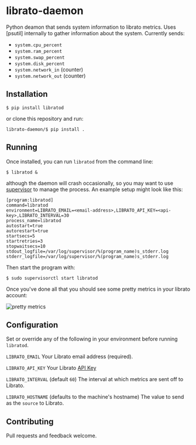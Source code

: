 # librato-daemon

Python deamon that sends system information to librato metrics. Uses [psutil] 
internally to gather information about the system. Currently sends:

 * `system.cpu_percent`
 * `system.ram_percent`
 * `system.swap_percent`
 * `system.disk_percent`
 * `system.network_in` (counter)
 * `system.network_out` (counter)

## Installation

```
$ pip install libratod
```

or clone this repository and run:

```
librato-daemon/$ pip install .
```

## Running

Once installed, you can run `libratod` from  the command line:

```
$ libratod &
```

although the daemon will crash occasionally, so you may want to use [supervisor](http://supervisord.org/) to manage the process. An example setup might look like this:

```
[program:libratod]
command=libratod
environment=LIBRATO_EMAIL=<email-address>,LIBRATO_API_KEY=<api-key>,LIBRATO_INTERVAL=30
process_name=libratod
autostart=true
autorestart=true
startsecs=5
startretries=3
stopwaitsecs=10
stdout_logfile=/var/log/supervisor/%(program_name)s_stderr.log
stderr_logfile=/var/log/supervisor/%(program_name)s_stderr.log

```

Then start the program with:
```
$ sudo supervisorctl start libratod
```

Once you've done all that you should see some pretty metrics in your librato account:

![pretty metrics](http://i.gyazo.com/d6f26c01e7f9e0c98b26c637ac3ad312.png)


## Configuration

Set or override any of the following in your environment before running `libratod`.

`LIBRATO_EMAIL` Your Librato email address (required).

`LIBRATO_API_KEY` Your Librato [API Key](https://metrics.librato.com/account#api_tokens)

`LIBRATO_INTERVAL` (default `60`) The interval at which metrics are sent off to 
Librato.

`LIBRATO_HOSTNAME` (defaults to the machine's hostname) The value to send as
the `source` to Librato.

## Contributing

Pull requests and feedback welcome. 


